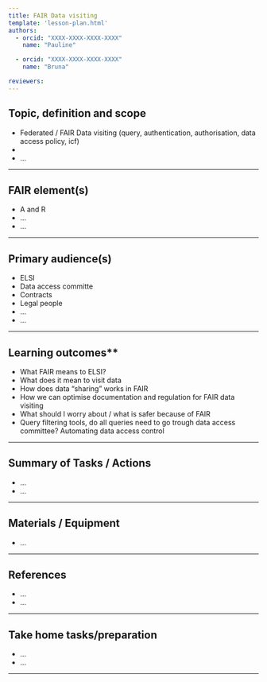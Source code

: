 ```yaml
---
title: FAIR Data visiting
template: 'lesson-plan.html'
authors:
  - orcid: "XXXX-XXXX-XXXX-XXXX"
    name: "Pauline"

  - orcid: "XXXX-XXXX-XXXX-XXXX"
    name: "Bruna"

reviewers:
--- 
```


## Topic, definition and scope



* Federated / FAIR Data visiting (query, authentication, authorisation, data access policy, icf)
* 
* …


---

## FAIR element(s)



* A and R
* …
* …


---

## Primary audience(s)



* ELSI 
* Data access committe
* Contracts 
* Legal people
* …
* …


---

## Learning outcomes**



* What FAIR means to ELSI?
* What does it mean to visit data
* How does data “sharing” works in FAIR
* How we can optimise documentation and regulation for FAIR data visiting
* What should I worry about / what is safer because of FAIR
* Query filtering tools, do all queries need to go trough data access committee? Automating data access control


---

## Summary of Tasks / Actions



* …
* …


---

## Materials / Equipment



* …


---

## References



*  …
* …


---

## Take home tasks/preparation



* …
* …


---
